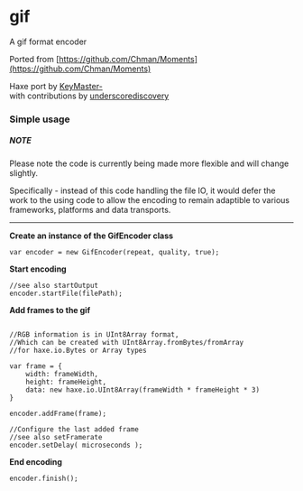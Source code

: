 # gif

A gif format encoder

Ported from [https://github.com/Chman/Moments](https://github.com/Chman/Moments)

Haxe port by [KeyMaster-](https://github.com/KeyMaster-)   
with contributions by [underscorediscovery](https://github.com/underscorediscovery)

### Simple usage

##### NOTE

Please note the code is currently being made more flexible and will change slightly.

Specifically - instead of this code handling the file IO,
it would defer the work to the using code to allow the encoding
to remain adaptible to various frameworks, platforms and data transports.

---

**Create an instance of the GifEncoder class**

```
var encoder = new GifEncoder(repeat, quality, true);
```

**Start encoding**

```
//see also startOutput
encoder.startFile(filePath);
```

**Add frames to the gif**

```

//RGB information is in UInt8Array format,
//Which can be created with UInt8Array.fromBytes/fromArray
//for haxe.io.Bytes or Array types

var frame = {
    width: frameWidth,
    height: frameHeight,
    data: new haxe.io.UInt8Array(frameWidth * frameHeight * 3)
}

encoder.addFrame(frame);

//Configure the last added frame
//see also setFramerate
encoder.setDelay( microseconds );
```

**End encoding**

```
encoder.finish();
```


